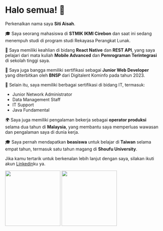 # Halo semua! 👋

Perkenalkan nama saya **Siti Aisah**.

🎓 Saya seorang mahasiswa di **STMIK IKMI Cirebon** dan saat ini sedang menempuh studi di program studi Rekayasa Perangkat Lunak.

🚀 Saya memiliki keahlian di bidang **React Native** dan **REST API**, yang saya pelajari dari mata kuliah **Mobile Advanced** dan **Pemrograman Terintegrasi** di sekolah tinggi saya.

📜 Saya juga bangga memiliki sertifikasi sebagai **Junior Web Developer** yang diterbitkan oleh **BNSP** dari Digitalent Kominfo pada tahun 2023.

💼 Selain itu, saya memiliki berbagai sertifikasi di bidang IT, termasuk:
   - Junior Network Administrator
   - Data Management Staff
   - IT Support
   - Java Fundamental

🌍 Saya juga memiliki pengalaman bekerja sebagai **operator produksi** selama dua tahun di **Malaysia**, yang membantu saya memperluas wawasan dan pengalaman saya di dunia kerja.

🎓 Saya pernah mendapatkan **beasiswa** untuk belajar di **Taiwan** selama empat tahun, termasuk satu tahun magang di **Shoufu University**.

Jika kamu tertarik untuk berkenalan lebih lanjut dengan saya, silakan ikuti akun [Linkedin](https://www.linkedin.com/in/siti-aisahrpl-9ab63b120/)ku ya.
<p align="left">
    <img height="180em" src="https://github-readme-stats-eight-theta.vercel.app/api?username=penuliscode&show_icons=true&theme=algolia&include_all_commits=true&count_private=true"/>
    <img height="180em" src="https://github-readme-stats-eight-theta.vercel.app/api/top-langs/?username=penuliscode&layout=compact&theme=algolia"/>
  </a>
</p>

